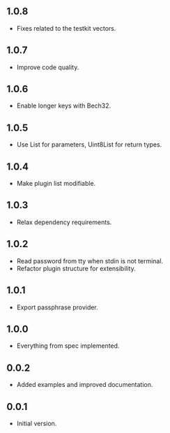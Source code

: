 ## 1.0.8

- Fixes related to the testkit vectors.

## 1.0.7

- Improve code quality.

## 1.0.6

- Enable longer keys with Bech32.

## 1.0.5

- Use List<int> for parameters, Uint8List for return types.

## 1.0.4

- Make plugin list modifiable.

## 1.0.3

- Relax dependency requirements.

## 1.0.2

- Read password from tty when stdin is not terminal.
- Refactor plugin structure for extensibility.

## 1.0.1

- Export passphrase provider.

## 1.0.0

- Everything from spec implemented.

## 0.0.2

- Added examples and improved documentation.

## 0.0.1

- Initial version.
